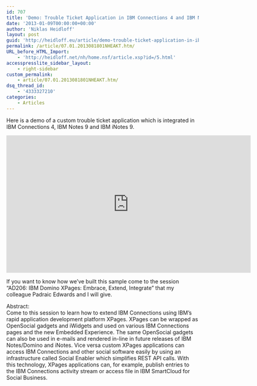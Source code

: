 ```yaml
---
id: 707
title: 'Demo: Trouble Ticket Application in IBM Connections 4 and IBM Notes 9'
date: '2013-01-09T00:00:00+00:00'
author: 'Niklas Heidloff'
layout: post
guid: 'http://heidloff.eu/article/demo-trouble-ticket-application-in-ibm-connections-4-and-ibm-notes-9/'
permalink: /article/07.01.2013081801NHEAKT.htm/
URL_before_HTML_Import:
    - 'http://heidloff.net/nh/home.nsf/article.xsp?id=/5.html'
accesspresslite_sidebar_layout:
    - right-sidebar
custom_permalink:
    - article/07.01.2013081801NHEAKT.htm/
dsq_thread_id:
    - '4333327210'
categories:
    - Articles
---
```


Here is a demo of a custom trouble ticket application which is integrated in IBM Connections 4, IBM Notes 9 and IBM iNotes 9.

<iframe allowfullscreen="" frameborder="0" height="360" src="http://www.youtube.com/embed/kNv5VYGgljw?rel=0" width="640"></iframe>

If you want to know how we’ve built this sample come to the session “AD206: IBM Domino XPages: Embrace, Extend, Integrate” that my colleague Padraic Edwards and I will give.

Abstract:  
Come to this session to learn how to extend IBM Connections using IBM’s rapid application development platform XPages. XPages can be wrapped as OpenSocial gadgets and iWidgets and used on various IBM Connections pages and the new Embedded Experience. The same OpenSocial gadgets can also be used in e-mails and rendered in-line in future releases of IBM Notes/Domino and iNotes. Vice versa custom XPages applications can access IBM Connections and other social software easily by using an infrastructure called Social Enabler which simplifies REST API calls. With this technology, XPages applications can, for example, publish entries to the IBM Connections activity stream or access file in IBM SmartCloud for Social Business.